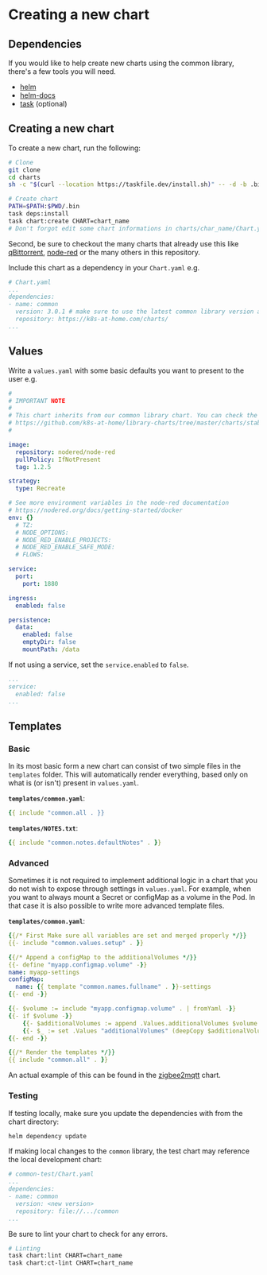 # Creating a new chart

## Dependencies

If you would like to help create new charts using the common library, there's
a few tools you will need.

- [helm](https://helm.sh/docs/intro/install/)
- [helm-docs](https://github.com/norwoodj/helm-docs)
- [task](https://github.com/go-task/task) (optional)

## Creating a new chart

To create a new chart, run the following:

```sh
# Clone
git clone
cd charts
sh -c "$(curl --location https://taskfile.dev/install.sh)" -- -d -b .bin

# Create chart
PATH=$PATH:$PWD/.bin
task deps:install
task chart:create CHART=chart_name
# Don't forgot edit some chart informations in charts/char_name/Chart.yaml and charts/char_name/values.yaml
```

Second, be sure to checkout the many charts that already use this like
[qBittorrent](https://github.com/k8s-at-home/charts/tree/master/charts/stable/qbittorrent),
[node-red](https://github.com/k8s-at-home/charts/tree/master/charts/stable/node-red)
or the many others in this repository.

Include this chart as a dependency in your `Chart.yaml` e.g.

```yaml
# Chart.yaml
...
dependencies:
- name: common
  version: 3.0.1 # make sure to use the latest common library version available
  repository: https://k8s-at-home.com/charts/
...
```

## Values

Write a `values.yaml` with some basic defaults you want to present to the user
e.g.

```yaml
#
# IMPORTANT NOTE
#
# This chart inherits from our common library chart. You can check the default values/options here:
# https://github.com/k8s-at-home/library-charts/tree/master/charts/stable/common/values.yaml
#

image:
  repository: nodered/node-red
  pullPolicy: IfNotPresent
  tag: 1.2.5

strategy:
  type: Recreate

# See more environment variables in the node-red documentation
# https://nodered.org/docs/getting-started/docker
env: {}
  # TZ:
  # NODE_OPTIONS:
  # NODE_RED_ENABLE_PROJECTS:
  # NODE_RED_ENABLE_SAFE_MODE:
  # FLOWS:

service:
  port:
    port: 1880

ingress:
  enabled: false

persistence:
  data:
    enabled: false
    emptyDir: false
    mountPath: /data
```

If not using a service, set the `service.enabled` to `false`.

```yaml
...
service:
  enabled: false
...
```

## Templates

### Basic

In its most basic form a new chart can consist of two simple files in the
`templates` folder. This will automatically render everything, based only on
what is (or isn't) present in `values.yaml`.

**`templates/common.yaml`**:

```yaml
{{ include "common.all . }}
```

**`templates/NOTES.txt`**:

```yaml
{{ include "common.notes.defaultNotes" . }}
```

### Advanced

Sometimes it is not required to implement additional logic in a chart that you
do not wish to expose through settings in `values.yaml`. For example, when you
want to always mount a Secret or configMap as a volume in the Pod. In that
case it is also possible to write more advanced template files.

**`templates/common.yaml`**:

```yaml
{{/* First Make sure all variables are set and merged properly */}}
{{- include "common.values.setup" . }}

{{/* Append a configMap to the additionalVolumes */}}
{{- define "myapp.configmap.volume" -}}
name: myapp-settings
configMap:
  name: {{ template "common.names.fullname" . }}-settings
{{- end -}}

{{- $volume := include "myapp.configmap.volume" . | fromYaml -}}
{{- if $volume -}}
    {{- $additionalVolumes := append .Values.additionalVolumes $volume }}
    {{- $_ := set .Values "additionalVolumes" (deepCopy $additionalVolumes) -}}
{{- end -}}

{{/* Render the templates */}}
{{ include "common.all" . }}
```

An actual example of this can be found in the [zigbee2mqtt][zigbee2mqtt] chart.

### Testing

If testing locally, make sure you update the dependencies with from the chart
directory:

```bash
helm dependency update
```

If making local changes to the `common` library, the test chart may reference
the local development chart:

```yaml
# common-test/Chart.yaml
...
dependencies:
- name: common
  version: <new version>
  repository: file://.../common
...
```

Be sure to lint your chart to check for any errors.

```sh
# Linting
task chart:lint CHART=chart_name
task chart:ct-lint CHART=chart_name
```

[zigbee2mqtt]: https://github.com/k8s-at-home/charts/tree/master/charts/stable/zigbee2mqtt
